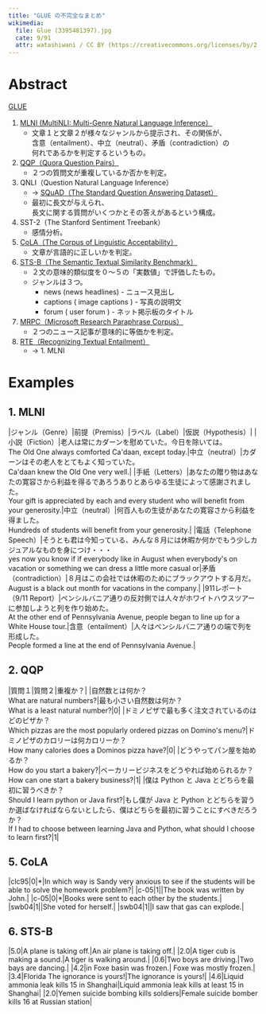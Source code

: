 ```yaml
---
title: "GLUE の不完全なまとめ"
wikimedia:
  file: Glue (3395481397).jpg
  cate: 9/91
  attr: watashiwani / CC BY (https://creativecommons.org/licenses/by/2.0)
---
```


# Abstract

[GLUE](https://gluebenchmark.com/tasks)

1. [MLNI (MultiNLI: Multi-Genre Natural Language Inference）](https://cims.nyu.edu/~sbowman/multinli/)
   * 文章１と文章２が様々なジャンルから提示され、その関係が、  
     含意（entailment）、中立（neutral）、矛盾（contradiction）の  
	 何れであるかを判定するというもの。
2. [QQP（Quora Question Pairs）](https://www.kaggle.com/c/quora-question-pairs)
   * ２つの質問文が重複しているか否かを判定。
3. QNLI（Question Natural Language Inference）
   * -> [SQuAD（The Standard Question Answering Dataset）](https://rajpurkar.github.io/SQuAD-explorer/)
   * 最初に長文が与えられ、  
     長文に関する質問がいくつかとその答えがあるという構成。
4. SST-2（The Stanford Sentiment Treebank）
   * 感情分析。
5. [CoLA（The Corpus of Linguistic Acceptability）](https://nyu-mll.github.io/CoLA/)
   * 文章が言語的に正しいかを判定。
6. [STS-B（The Semantic Textual Similarity Benchmark）](http://ixa2.si.ehu.es/stswiki/index.php/STSbenchmark)
   * ２文の意味的類似度を０〜５の「実数値」で評価したもの。
   * ジャンルは３つ。
     * news (news headlines) - ニュース見出し
	 * captions ( image captions ) - 写真の説明文
	 * forum ( user forum ) - ネット掲示板のタイトル
7. [MRPC（Microsoft Research Paraphrase Corpus）](https://www.microsoft.com/en-us/download/details.aspx?id=52398)
   * ２つのニュース記事が意味的に等価かを判定。
8. [RTE（Recognizing Textual Entailment）](https://aclweb.org/aclwiki/Recognizing_Textual_Entailment)
   * -> 1. MLNI


# Examples

## 1. MLNI

|ジャンル（Genre）|前提（Premiss）|ラベル（Label）|仮説（Hypothesis）|
|小説（Fiction）|老人は常にカダーンを慰めていた。今日を除いては。<br>The Old One always comforted Ca'daan, except today.|中立（neutral）|カダーンはその老人をとてもよく知っていた。<br>Ca'daan knew the Old One very well.|
|手紙（Letters）|あなたの贈り物はあなたの寛容さから利益を得るであろうありとあらゆる生徒によって感謝されました。<br>Your gift is appreciated by each and every student who will benefit from your generosity.|中立（neutral）|何百人もの生徒があなたの寛容さから利益を得ました。<br>Hundreds of students will benefit from your generosity.|
|電話（Telephone Speech）|そうとも君は今知っている、みんな８月には休暇か何かでもう少しカジュアルなものを身につけ・・・<br>yes now you know if if everybody like in August when everybody's on vacation or something we can dress a little more casual or|矛盾（contradiction）|８月はこの会社では休暇のためにブラックアウトする月だ。<br>August is a black out month for vacations in the company.|
|911レポート（9/11 Report）|ペンシルバニア通りの反対側では人々がホワイトハウスツアーに参加しようと列を作り始めた。<br>At the other end of Pennsylvania Avenue, people began to line up for a White House tour.|含意（entailment）|人々はペンシルバニア通りの端で列を形成した。<br>People formed a line at the end of Pennsylvania Avenue.|


## 2. QQP

|質問１|質問２|重複か？|
|自然数とは何か？<br>What are natural numbers?|最も小さい自然数は何か？<br>What is a least natural number?|0|
|ドミノピザで最も多く注文されているのはどのピザか？<br>Which pizzas are the most popularly ordered pizzas on Domino's menu?|ドミノピザのカロリーは何カロリーか？<br>How many calories does a Dominos pizza have?|0|
|どうやってパン屋を始めるか？<br>How do you start a bakery?|ベーカリービジネスをどうやれば始められるか？<br>How can one start a bakery business?|1|
|僕は Python と Java とどちらを最初に習うべきか？<br>Should I learn python or Java first?|もし僕が Java と Python とどちらを習うか選ばなければならないとしたら、僕はどちらを最初に習うことにすべきだろうか？<br>If I had to choose between learning Java and Python, what should I choose to learn first?|1|


## 5. CoLA

|clc95|0|\*|In which way is Sandy very anxious to see if the students will be able to solve the homework problem?|
|c-05|1||The book was written by John.|
|c-05|0|\*|Books were sent to each other by the students.|
|swb04|1||She voted for herself.|
|swb04|1||I saw that gas can explode.|


## 6. STS-B

|5.0|A plane is taking off.|An air plane is taking off.|
|2.0|A tiger cub is making a sound.|A tiger is walking around.|
|0.6|Two boys are driving.|Two bays are dancing.|
|4.2|in  Foxe basin was frozen.| Foxe was mostly frozen.|
|3.4|Florida The ignorance is yours!|The ignorance is yours!|
|4.6|Liquid ammonia leak kills 15 in Shanghai|Liquid ammonia leak kills at least 15 in Shanghai|
|2.0|Yemen suicide bombing kills soldiers|Female suicide bomber kills 16 at Russian station|
